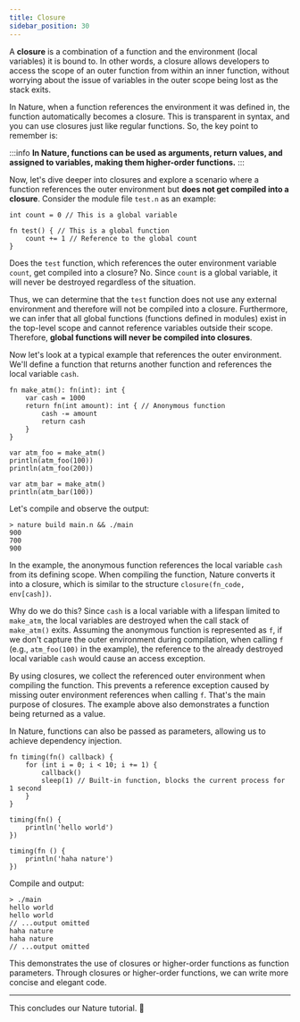 ```yaml
---
title: Closure
sidebar_position: 30
---
```


A **closure** is a combination of a function and the environment (local variables) it is bound to. In other words, a closure allows developers to access the scope of an outer function from within an inner function, without worrying about the issue of variables in the outer scope being lost as the stack exits.

In Nature, when a function references the environment it was defined in, the function automatically becomes a closure. This is transparent in syntax, and you can use closures just like regular functions. So, the key point to remember is:

:::info 
**In Nature, functions can be used as arguments, return values, and assigned to variables, making them higher-order functions.**
:::

Now, let's dive deeper into closures and explore a scenario where a function references the outer environment but **does not get compiled into a closure**. Consider the module file `test.n` as an example:

```nature title='test.n'
int count = 0 // This is a global variable

fn test() { // This is a global function
	count += 1 // Reference to the global count
}

```

Does the `test` function, which references the outer environment variable `count`, get compiled into a closure? No. Since `count` is a global variable, it will never be destroyed regardless of the situation.

Thus, we can determine that the `test` function does not use any external environment and therefore will not be compiled into a closure. Furthermore, we can infer that all global functions (functions defined in modules) exist in the top-level scope and cannot reference variables outside their scope. Therefore, **global functions will never be compiled into closures**.

Now let's look at a typical example that references the outer environment. We'll define a function that returns another function and references the local variable `cash`.

```nature title='main.n'
fn make_atm(): fn(int): int {
	var cash = 1000
	return fn(int amount): int { // Anonymous function
		cash -= amount
		return cash
	}
}

var atm_foo = make_atm()
println(atm_foo(100))
println(atm_foo(200))

var atm_bar = make_atm()
println(atm_bar(100))

```

Let's compile and observe the output:

```shell
> nature build main.n && ./main
900
700
900
```

In the example, the anonymous function references the local variable `cash` from its defining scope. When compiling the function, Nature converts it into a closure, which is similar to the structure `closure(fn_code, env[cash])`.

Why do we do this? Since `cash` is a local variable with a lifespan limited to `make_atm`, the local variables are destroyed when the call stack of `make_atm()` exits. Assuming the anonymous function is represented as `f`, if we don't capture the outer environment during compilation, when calling `f` (e.g., `atm_foo(100)` in the example), the reference to the already destroyed local variable `cash` would cause an access exception.

By using closures, we collect the referenced outer environment when compiling the function. This prevents a reference exception caused by missing outer environment references when calling `f`. That's the main purpose of closures. The example above also demonstrates a function being returned as a value.

In Nature, functions can also be passed as parameters, allowing us to achieve dependency injection.

```nature
fn timing(fn() callback) {
	for (int i = 0; i < 10; i += 1) {
		callback()
		sleep(1) // Built-in function, blocks the current process for 1 second
	}
}

timing(fn() {
	println('hello world')
})

timing(fn () {
	println('haha nature')
})
```

Compile and output:

```nature
> ./main
hello world
hello world
// ...output omitted
haha nature
haha nature
// ...output omitted
```

This demonstrates the use of closures or higher-order functions as function parameters. Through closures or higher-order functions, we can write more concise and elegant code.

---

This concludes our Nature tutorial. 👋

